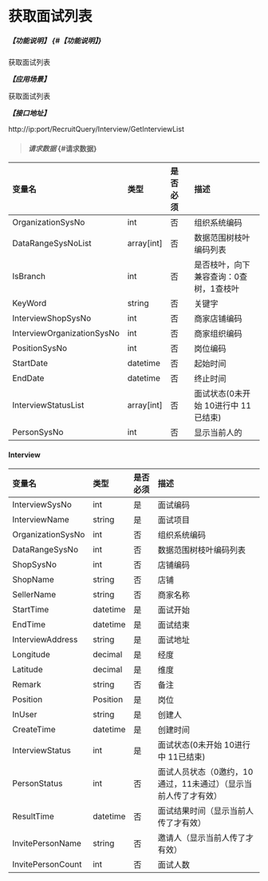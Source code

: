 # 获取面试列表
##### _【功能说明】_ {#【功能说明】}

获取面试列表


_**【应用场景】**_

获取面试列表


_**【接口地址】**_

http://ip:port/RecruitQuery/Interview/GetInterviewList

> #### _请求数据_ {#请求数据}

| 变量名 | 类型 | 是否必须 | 描述 |
| :--- | :--- | :--- | :--- |
| OrganizationSysNo | int |否| 组织系统编码 |
| DataRangeSysNoList | array[int] | 否 | 数据范围树枝叶编码列表 |
| IsBranch | int | 否 | 是否枝叶，向下兼容查询：0查树，1查枝叶 |
| KeyWord| string| 否 |关键字|
| InterviewShopSysNo| int | 否 | 商家店铺编码|
| InterviewOrganizationSysNo| int | 否 | 商家组织编码|
| PositionSysNo| int | 否 | 岗位编码|
| StartDate| datetime| 否 | 起始时间|
| EndDate| datetime| 否|终止时间|
| InterviewStatusList|array[int] | 否|面试状态(0未开始 10进行中 11已结束)|
| PersonSysNo| int | 否 |显示当前人的|

#### Interview

| 变量名 | 类型 | 是否必须 | 描述 |
| :--- | :--- | :--- | :--- |
| InterviewSysNo| int | 是 | 面试编码 |
| InterviewName| string| 是 |面试项目|
| OrganizationSysNo | int |否| 组织系统编码 |
| DataRangeSysNo | int | 否 | 数据范围树枝叶编码列表 |
| ShopSysNo| int | 否 |店铺编码 |
| ShopName | string| 否 | 店铺 |
| SellerName| string| 否 | 商家名称|
| StartTime| datetime| 是 |面试开始 |
| EndTime| datetime| 是 |面试结束|
| InterviewAddress| string| 是 |面试地址 |
| Longitude| decimal| 是 |经度|
| Latitude| decimal| 是 |维度|
| Remark| string| 否 |备注|
| Position | Position| 是 | 岗位 |
| InUser| string| 是 |创建人 |
| CreateTime| datetime| 是 |创建时间 |
| InterviewStatus| int | 是 |面试状态(0未开始 10进行中 11已结束)|
| PersonStatus| int| 否 |面试人员状态（0邀约，10通过，11未通过）（显示当前人传了才有效） |
| ResultTime| datetime| 否 |面试结果时间（显示当前人传了才有效） |
| InvitePersonName| string| 否 |邀请人（显示当前人传了才有效） |
| InvitePersonCount| int| 否 |面试人数 |

